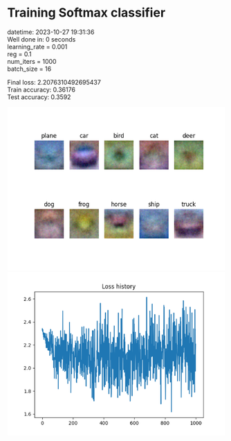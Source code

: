 # Training Softmax classifier  
datetime: 2023-10-27 19:31:36  
Well done in: 0 seconds  
learning_rate = 0.001  
reg = 0.1  
num_iters = 1000  
batch_size = 16  

Final loss: 2.2076310492695437   
Train accuracy: 0.36176   
Test accuracy: 0.3592  

<img src="weights.png">  
<br>
<img src="loss.png">
